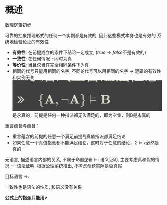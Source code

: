 # 概述
数理逻辑初步

可靠的抽象推理形式的任何一个实例都是有效的, 因此这些模式本身也是有效的
系统地检验论证的有效性
- **有效性**: 在前提成立的条件下结论一定成立, ($true \rightarrow false$不是有效的)
- **一致性**: 在任何情况下同时为真
- **等价性**: 当且仅当在完全相同条件下为真
-  相同的代号只能用相同的名字, 不同的代号可以用相同的名字 $\rightarrow$ 逻辑的有效性和实例无关
![输入图片说明](/imgs/2024-03-21/azSrs1stw0DLgeJe.png)
是永真的，前提是任何一种指派都无法满足的，即为空集，则B是永真的

重言蕴含与蕴含：
- 重言蕴含的前提的任意一个满足前提的真值指派都满足结论
- 如果任意一个真值指派都不能满足结论，这时对于任意的结论，$\Sigma \models r$必然是真的

元语言, 描述语言内部的关系, 不属于命题逻辑
$\models$: 语义证明, 主要考虑真和假的情况
$\vdash$: 语法证明, 根据公理系统推出, 不考虑命题实际是否真假

目标语言
$\rightarrow$: 

一致性也是语法的性质, 和语义没有关系

**公式上的指派只能用$\bar v$**


<!--stackedit_data:
eyJoaXN0b3J5IjpbLTM1MzUxNTE0NCwyMTQyNjE4ODcsMTE1OT
QwMjUzLC0xMDI1MTQ2MjE1LC0yODcyMTA1NDUsLTEwMTU5NTE0
OTksMTE2NTA1NzMxNSwxMzAzODA4NzA4LDk3OTU5NDA4OCwtMT
g3OTYwMDExOSwxMDMyNzk4MzYzXX0=
-->